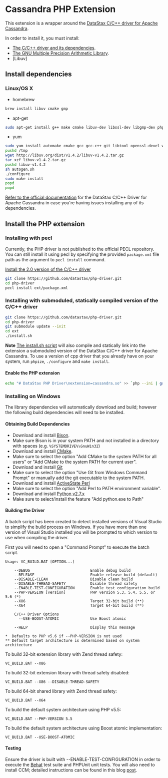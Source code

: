 # Cassandra PHP Extension

This extension is a wrapper around the [DataStax C/C++ driver for Apache
Cassandra](http://datastax.github.io/cpp-driver/).

In order to install it, you must install:

* [The C/C++ driver and its dependencies](http://datastax.github.io/cpp-driver/topics/#installation).
* [The GNU Multiple Precision Arithmetic Library](https://gmplib.org/).
* [Libuv]

## Install dependencies

### Linux/OS X

* homebrew

```bash
brew install libuv cmake gmp
```

* apt-get

```bash
sudo apt-get install g++ make cmake libuv-dev libssl-dev libgmp-dev php5 php5-dev openssl libpcre3-dev
```

* yum

```bash
sudo yum install automake cmake gcc gcc-c++ git libtool openssl-devel wget gmp gmp-devel boost php-devel pcre-devel
pushd /tmp
wget http://libuv.org/dist/v1.4.2/libuv-v1.4.2.tar.gz
tar xzf libuv-v1.4.2.tar.gz
pushd libuv-v1.4.2
sh autogen.sh
./configure
sudo make install
popd
popd
```

[Refer to the official documentation](http://datastax.github.io/cpp-driver/topics/building/)
for the DataStax C/C++ Driver for Apache Cassandra in case you're having issues
installing any of its dependencies.

## Install the PHP extension

### Installing with pecl

Currently, the PHP driver is not published to the official PECL repository. You
can still install it using pecl by specifying the provided `package.xml` file
path as the argument to `pecl install` command.

[Install the 2.0 version of the C/C++ driver](http://datastax.github.io/cpp-driver/topics/building/)

```bash
git clone https://github.com/datastax/php-driver.git
cd php-driver
pecl install ext/package.xml
```

### Installing with submoduled, statically compiled version of the C/C++ driver

```bash
git clone https://github.com/datastax/php-driver.git
cd php-driver
git submodule update --init
cd ext
./install.sh
```

**Note** [The install.sh script](install.sh#L25-L35) will also compile and
statically link into the extension a submoduled version of the DataStax C/C++
driver for Apache Cassandra. To use a version of cpp driver that you already
have on your system, run `phpize`, `./configure` and `make install`.

#### Enable the PHP extension

```bash
echo "# DataStax PHP Driver\nextension=cassandra.so" >> `php --ini | grep "Loaded Configuration" | sed -e "s|.*:\s*||"`
```

### Installing on Windows

The library dependencies will automatically download and build; however the
following build dependencies will need to be installed.

#### Obtaining Build Dependencies

- Download and install [Bison](http://gnuwin32.sourceforge.net/downlinks/bison.php).
 - Make sure Bison is in your system PATH and not installed in a directory with
   spaces (e.g. `%SYSTEMDRIVE%\GnuWin32`)
- Download and install [CMake](http://www.cmake.org/download).
 - Make sure to select the option "Add CMake to the system PATH for all users"
   or "Add CMake to the system PATH for current user".
- Download and install [Git](http://git-scm.com/download/win)
 - Make sure to select the option "Use Git from Windows Command Prompt" or
   manually add the git executable to the system PATH.
- Download and install [ActiveState Perl](https://www.perl.org/get.html#win32)
 - Make sure to select the option "Add Perl to PATH environment variable".
- Download and install [Python v2.7.x](https://www.python.org/downloads)
 - Make sure to select/install the feature "Add python.exe to Path"

#### Building the Driver

A batch script has been created to detect installed versions of Visual Studio
to simplify the build process on Windows. If you have more than one version of
Visual Studio installed you will be prompted to which version to use when
compiling the driver.

First you will need to open a "Command Prompt" to execute the batch script.

```dos
Usage: VC_BUILD.BAT [OPTION...]

    --DEBUG                           Enable debug build
    --RELEASE                         Enable release build (default)
    --DISABLE-CLEAN                   Disable clean build
    --DISABLE-THREAD-SAFETY           Disable thread safety
    --ENABLE-TEST-CONFIGURATION       Enable test configuration build
    --PHP-VERSION [version]           PHP version 5.3, 5.4, 5.5, or 5.6 (*)
    --X86                             Target 32-bit build (**)
    --X64                             Target 64-bit build (**)

    C/C++ Driver Options
      --USE-BOOST-ATOMIC              Use Boost atomic

    --HELP                            Display this message

*  Defaults to PHP v5.6 if --PHP-VERSION is not used
** Default target architecture is determined based on system architecture
```

To build 32-bit extension library with Zend thread safety:

```dos
VC_BUILD.BAT --X86
```

To build 32-bit extension library with thread safety disabled:

```dos
VC_BUILD.BAT --X86 --DISABLE-THREAD-SAFETY
```

To build 64-bit shared library with Zend thread safety:

```dos
VC_BUILD.BAT --X64
```

To build the default system architecture using PHP v5.5:

```dos
VC_BUILD.BAT --PHP-VERSION 5.5
```

To build the default system architecture using Boost atomic implementation:

```dos
VC_BUILD.BAT --USE-BOOST-ATOMIC
```

#### Testing

Ensure the driver is built with --ENABLE-TEST-CONFIGURATION in order to execute
the [Behat](http://www.behat.org) test suite and PHPUnit unit tests. You will
also need to install CCM; detailed instructions can be found in this blog
[post](http://www.datastax.com/dev/blog/ccm-2-0-and-windows).
